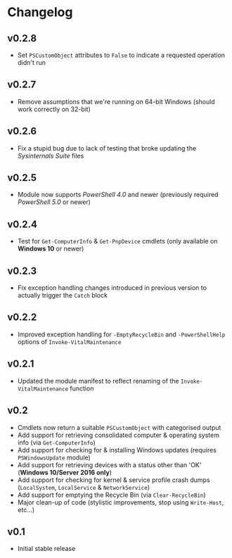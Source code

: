 Changelog
=========

## v0.2.8

- Set `PSCustomObject` attributes to `False` to indicate a requested operation didn't run

## v0.2.7

- Remove assumptions that we're running on 64-bit Windows (should work correctly on 32-bit)

## v0.2.6

- Fix a stupid bug due to lack of testing that broke updating the *Sysinternals Suite* files

## v0.2.5

- Module now supports *PowerShell 4.0* and newer (previously required *PowerShell 5.0* or newer)

## v0.2.4

- Test for `Get-ComputerInfo` & `Get-PnpDevice` cmdlets (only available on **Windows 10** or newer)

## v0.2.3

- Fix exception handling changes introduced in previous version to actually trigger the `Catch` block

## v0.2.2

- Improved exception handling for `-EmptyRecycleBin` and `-PowerShellHelp` options of `Invoke-VitalMaintenance`

## v0.2.1

- Updated the module manifest to reflect renaming of the `Invoke-VitalMaintenance` function

## v0.2

- Cmdlets now return a suitable `PSCustomObject` with categorised output
- Add support for retrieving consolidated computer & operating system info (via `Get-ComputerInfo`)
- Add support for checking for & installing Windows updates (requires `PSWindowsUpdate` module)
- Add support for retrieving devices with a status other than 'OK' (**Windows 10/Server 2016 only**)
- Add support for checking for kernel & service profile crash dumps (`LocalSystem`, `LocalService` & `NetworkService`)
- Add support for emptying the Recycle Bin (via `Clear-RecycleBin`)
- Major clean-up of code (stylistic improvements, stop using `Write-Host`, etc...)

## v0.1

- Initial stable release